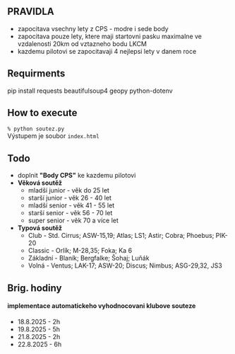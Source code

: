 ## PRAVIDLA
- zapocitava vsechny lety z CPS - modre i sede body
- zapocitava pouze lety, ktere maji startovni pasku maximalne ve vzdalenosti 20km od vztazneho bodu LKCM
- kazdemu pilotovi se zapocitavaji 4 nejlepsi lety v danem roce


## Requirments
pip install requests beautifulsoup4 geopy python-dotenv

## How to execute
```% python soutez.py```  
Výstupem je soubor ```index.html```

## Todo
- doplnit **"Body CPS"** ke kazdemu pilotovi
- **Věková soutěž**
  - mladší junior - věk do 25 let 
  - starší junior - věk 26 - 40 let
  - mladší senior - věk 41 - 55 let
  - starší senior - věk 56 - 70 let
  - super senior - věk 70 a více let
- **Typová soutěž**
  - Club - Std. Cirrus; ASW-15,19; Atlas; LS1; Astir; Cobra; Phoebus; PIK-20
  - Classic - Orlík; M-28,35; Foka; Ka 6
  - Základní - Blaník; Bergfalke; Šohaj; Luňák
  - Volná - Ventus; LAK-17; ASW-20; Discus; Nimbus; ASG-29,32, JS3

## Brig. hodiny
#### implementace automatickeho vyhodnocovani klubove souteze
- 18.8.2025 - 2h 
- 19.8.2025 - 5h 
- 21.8.2025 - 2h
- 22.8.2025 - 6h
